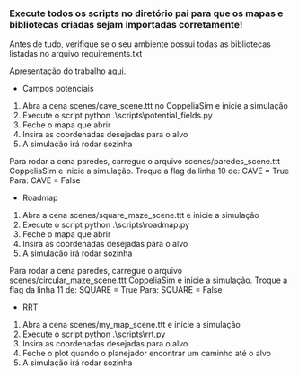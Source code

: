 ### Execute todos os scripts no diretório pai para que os mapas e bibliotecas criadas sejam importadas corretamente!

Antes de tudo, verifique se o seu ambiente possui todas as bibliotecas listadas no arquivo requirements.txt

Apresentação do trabalho [aqui](https://youtu.be/rIwonSRZGuU).

- Campos potenciais
1) Abra a cena scenes/cave_scene.ttt no CoppeliaSim e inicie a simulação
2) Execute o script 
	python .\scripts\potential_fields.py
3) Feche o mapa que abrir
4) Insira as coordenadas desejadas para o alvo
5) A simulação irá rodar sozinha

Para rodar a cena paredes, carregue o arquivo scenes/paredes_scene.ttt CoppeliaSim e inicie a simulação. Troque a flag da linha 10 de:
	CAVE = True
Para:
	CAVE = False

- Roadmap
1) Abra a cena scenes/square_maze_scene.ttt e inicie a simulação
2) Execute o script 
	python .\scripts\roadmap.py
3) Feche o mapa que abrir
4) Insira as coordenadas desejadas para o alvo
5) A simulação irá rodar sozinha

Para rodar a cena paredes, carregue o arquivo scenes/circular_maze_scene.ttt CoppeliaSim e inicie a simulação. Troque a flag da linha 11 de:
	SQUARE = True
Para:
	SQUARE = False

- RRT
1) Abra a cena scenes/my_map_scene.ttt e inicie a simulação
2) Execute o script 
	python .\scripts\rrt.py
3) Insira as coordenadas desejadas para o alvo
4) Feche o plot quando o planejador encontrar um caminho até o alvo
4) A simulação irá rodar sozinha
